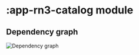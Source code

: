 # :app-rn3-catalog module

## Dependency graph

![Dependency graph](../docs/images/graphs/dep_graph_app_nia_catalog.svg)
